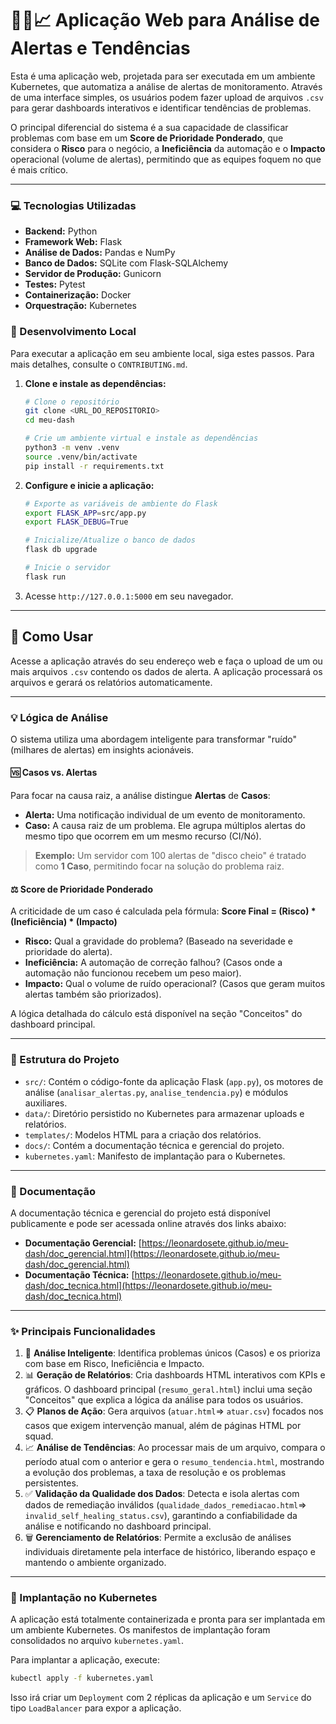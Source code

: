 # 🕵️‍♂️📈 Aplicação Web para Análise de Alertas e Tendências

Esta é uma aplicação web, projetada para ser executada em um ambiente Kubernetes, que automatiza a análise de alertas de monitoramento. Através de uma interface simples, os usuários podem fazer upload de arquivos `.csv` para gerar dashboards interativos e identificar tendências de problemas.

O principal diferencial do sistema é a sua capacidade de classificar problemas com base em um **Score de Prioridade Ponderado**, que considera o **Risco** para o negócio, a **Ineficiência** da automação e o **Impacto** operacional (volume de alertas), permitindo que as equipes foquem no que é mais crítico.

---

### 💻 Tecnologias Utilizadas

-   **Backend:** Python
-   **Framework Web:** Flask
-   **Análise de Dados:** Pandas e NumPy
-   **Banco de Dados:** SQLite com Flask-SQLAlchemy
-   **Servidor de Produção:** Gunicorn
-   **Testes:** Pytest
-   **Containerização:** Docker
-   **Orquestração:** Kubernetes

### 🚀 Desenvolvimento Local

Para executar a aplicação em seu ambiente local, siga estes passos. Para mais detalhes, consulte o `CONTRIBUTING.md`.

1.  **Clone e instale as dependências:**

    ```bash
    # Clone o repositório
    git clone <URL_DO_REPOSITORIO>
    cd meu-dash

    # Crie um ambiente virtual e instale as dependências
    python3 -m venv .venv
    source .venv/bin/activate
    pip install -r requirements.txt
    ```

2.  **Configure e inicie a aplicação:**

    ```bash
    # Exporte as variáveis de ambiente do Flask
    export FLASK_APP=src/app.py
    export FLASK_DEBUG=True

    # Inicialize/Atualize o banco de dados
    flask db upgrade

    # Inicie o servidor
    flask run
    ```

3.  Acesse `http://127.0.0.1:5000` em seu navegador.

---

## 🚀 Como Usar

Acesse a aplicação através do seu endereço web e faça o upload de um ou mais arquivos `.csv` contendo os dados de alerta. A aplicação processará os arquivos e gerará os relatórios automaticamente.

---

### 💡 Lógica de Análise

O sistema utiliza uma abordagem inteligente para transformar "ruído" (milhares de alertas) em insights acionáveis.

#### 🆚 Casos vs. Alertas

Para focar na causa raiz, a análise distingue **Alertas** de **Casos**:

- **Alerta:** Uma notificação individual de um evento de monitoramento.
- **Caso:** A causa raiz de um problema. Ele agrupa múltiplos alertas do mesmo tipo que ocorrem em um mesmo recurso (CI/Nó).

> **Exemplo:** Um servidor com 100 alertas de "disco cheio" é tratado como **1 Caso**, permitindo focar na solução do problema raiz.

#### ⚖️ Score de Prioridade Ponderado

A criticidade de um caso é calculada pela fórmula:
**Score Final = (Risco) * (Ineficiência) * (Impacto)**

- **Risco:** Qual a gravidade do problema? (Baseado na severidade e prioridade do alerta).
- **Ineficiência:** A automação de correção falhou? (Casos onde a automação não funcionou recebem um peso maior).
- **Impacto:** Qual o volume de ruído operacional? (Casos que geram muitos alertas também são priorizados).

A lógica detalhada do cálculo está disponível na seção "Conceitos" do dashboard principal.

---

### 📁 Estrutura do Projeto

- `src/`: Contém o código-fonte da aplicação Flask (`app.py`), os motores de análise (`analisar_alertas.py`, `analise_tendencia.py`) e módulos auxiliares.
- `data/`: Diretório persistido no Kubernetes para armazenar uploads e relatórios.
- `templates/`: Modelos HTML para a criação dos relatórios.
- `docs/`: Contém a documentação técnica e gerencial do projeto.
- `kubernetes.yaml`: Manifesto de implantação para o Kubernetes.

---

### 📖 Documentação

A documentação técnica e gerencial do projeto está disponível publicamente e pode ser acessada online através dos links abaixo:

- **Documentação Gerencial:** [https://leonardosete.github.io/meu-dash/doc_gerencial.html](https://leonardosete.github.io/meu-dash/doc_gerencial.html)
- **Documentação Técnica:** [https://leonardosete.github.io/meu-dash/doc_tecnica.html](https://leonardosete.github.io/meu-dash/doc_tecnica.html)

---

### ✨ Principais Funcionalidades

1. 🧠 **Análise Inteligente**: Identifica problemas únicos (Casos) e os prioriza com base em Risco, Ineficiência e Impacto.
2. 📊 **Geração de Relatórios**: Cria dashboards HTML interativos com KPIs e gráficos. O dashboard principal (`resumo_geral.html`) inclui uma seção "Conceitos" que explica a lógica da análise para todos os usuários.
3. 📋 **Planos de Ação**: Gera arquivos (`atuar.html`=> `atuar.csv`) focados nos casos que exigem intervenção manual, além de páginas HTML por squad.
4. 📈 **Análise de Tendências**: Ao processar mais de um arquivo, compara o período atual com o anterior e gera o `resumo_tendencia.html`, mostrando a evolução dos problemas, a taxa de resolução e os problemas persistentes.
5. ✅ **Validação da Qualidade dos Dados**: Detecta e isola alertas com dados de remediação inválidos (`qualidade_dados_remediacao.html`=> `invalid_self_healing_status.csv`), garantindo a confiabilidade da análise e notificando no dashboard principal.
6. 🗑️ **Gerenciamento de Relatórios**: Permite a exclusão de análises individuais diretamente pela interface de histórico, liberando espaço e mantendo o ambiente organizado.

---

### 🐳 Implantação no Kubernetes

A aplicação está totalmente containerizada e pronta para ser implantada em um ambiente Kubernetes. Os manifestos de implantação foram consolidados no arquivo `kubernetes.yaml`.

Para implantar a aplicação, execute:

```bash
kubectl apply -f kubernetes.yaml
```

Isso irá criar um `Deployment` com 2 réplicas da aplicação e um `Service` do tipo `LoadBalancer` para expor a aplicação.
